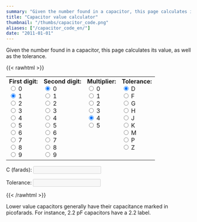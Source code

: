 ```yaml
---
summary: "Given the number found in a capacitor, this page calculates its value, as well as the tolerance."
title: "Capacitor value calculator"
thumbnail: "/thumbs/capacitor_code.png"
aliases: ["/capacitor_code_en/"]
date: "2011-01-01"
---
```


Given the number found in a capacitor, this page calculates its value, as well as the tolerance.

{{< rawhtml >}}	
<form action="" id="ccForm">
<table cellpadding="10" id="colorCode"><tr>
<td>
<b>First digit:</b><br/>
<input name="band01" type="radio" value="0" /> <label >0</label><br/>
<input name="band01" type="radio" value="10" checked="checked" /> <label >1</label><br/>
<input name="band01" type="radio" value="20" /> <label >2</label><br/>
<input name="band01" type="radio" value="30" /> <label >3</label><br/>
<input name="band01" type="radio" value="40" /> <label >4</label><br/>
<input name="band01" type="radio" value="50" /> <label >5</label><br/>
<input name="band01" type="radio" value="60" /> <label >6</label><br/>
<input name="band01" type="radio" value="70" /> <label >7</label><br/>
<input name="band01" type="radio" value="80" /> <label >8</label><br/>
<input name="band01" type="radio" value="90" /> <label >9</label><br/>
</td>
<td>
<b>Second digit:</b><br/>
<input name="band02" type="radio" value="0" checked="checked" /> <label >0</label><br/>
<input name="band02" type="radio" value="1" /> <label >1</label><br/>
<input name="band02" type="radio" value="2" /> <label >2</label><br/>
<input name="band02" type="radio" value="3" /> <label >3</label><br/>
<input name="band02" type="radio" value="4" /> <label >4</label><br/>
<input name="band02" type="radio" value="5" /> <label >5</label><br/>
<input name="band02" type="radio" value="6" /> <label >6</label><br/>
<input name="band02" type="radio" value="7" /> <label >7</label><br/>
<input name="band02" type="radio" value="8" /> <label >8</label><br/>
<input name="band02" type="radio" value="9" /> <label >9</label><br/>
</td>
<td valign="top">
<b>Multiplier:</b><br/>
<input name="band03" type="radio" value="1" checked="checked" /> <label >0</label><br/>
<input name="band03" type="radio" value="10" /> <label >1</label><br/>
<input name="band03" type="radio" value="100" /> <label >2</label><br/>
<input name="band03" type="radio" value="1000" /> <label >3</label><br/>
<input name="band03" type="radio" value="10000" checked="checked" /> <label >4</label><br/>
<input name="band03" type="radio" value="100000" /> <label >5</label><br/>
</td>
<td valign="top">
<b>Tolerance:</b><br/>
<input name="band04" type="radio" value="0.5pF" checked="checked" /> <label >D</label><br/>
<input name="band04" type="radio" value="1%" /> <label >F</label><br/>
<input name="band04" type="radio" value="2%" /> <label >G</label><br/>
<input name="band04" type="radio" value="3%" /> <label >H</label><br/>
<input name="band04" type="radio" value="5%" /> <label >J</label><br/>
<input name="band04" type="radio" value="10%" /> <label >K</label><br/>
<input name="band04" type="radio" value="20%" /> <label >M</label><br/>
<input name="band04" type="radio" value="+100% -0%" /> <label >P</label><br/>
<input name="band04" type="radio" value="+80% -20%" /> <label >Z</label><br/>
</td>
</tr></table>
<p>C (farads): <input id="c" disabled="disabled" /></p>
<p>Tolerance: <input id="t" disabled="disabled" /></p>
</form>
<script src="/inc/calculators/capacitor_code.js"></script>
{{< /rawhtml >}}

Lower value capacitors generally have their capacitance marked in picofarads. For instance, 2.2 pF capacitors have a 2.2 label.
